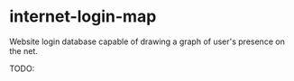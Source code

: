 # internet-login-map
Website login database capable of drawing a graph of user's presence on the net.

TODO: